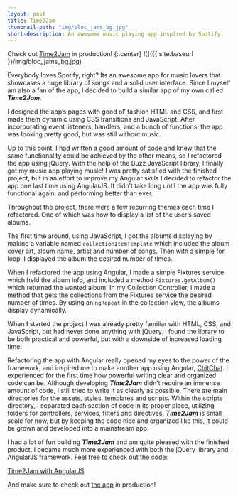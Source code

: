 ```yaml
---
layout: post
title: Time2Jam
thumbnail-path: "img/bloc_jams_bg.jpg"
short-description: An awesome music playing app inspired by Spotify.
---
```

Check out [Time2Jam](https://time2jam.herokuapp.com/) in production!
{:.center}
![]({{ site.baseurl }}/img/bloc_jams_bg.jpg)

Everybody loves Spotify, right? Its an awesome app for music lovers that showcases a huge library of songs and a solid user interface. Since I myself am also a fan of the app, I decided to build a similar app of my own called **_Time2Jam_**.

I designed the app’s pages with good ol’ fashion HTML and CSS, and first made them dynamic using CSS transitions and JavaScript. After incorporating event listeners, handlers, and a bunch of functions, the app was looking pretty good, but was still without music.

Up to this point, I had written a good amount of code and knew that the same functionality could be achieved by the other means, so I refactored the app using jQuery. With the help of the Buzz JavaScript library, I finally got my music app playing music! I was pretty satisfied with the finished project, but in an effort to improve my Angular skills I decided to refactor the app one last time using AngularJS. It didn’t take long until the app was fully functional again, and performing better than ever.

Throughout the project, there were a few recurring themes each time I refactored. One of which was how to display a list of the user’s saved albums.

The first time around, using JavaScript, I got the albums displaying by making a variable named `collectionItemTemplate` which included the album cover art, album name, artist and number of songs. Then with a simple for loop, I displayed the album the desired number of times.

When I refactored the app using Angular, I made a simple Fixtures service which held the album info, and included a method `Fixtures.getAlbum()` which returned the wanted album. In my Collection Controller, I made a method that gets the collections from the Fixtures service the desired number of times. By using an `ngRepeat` in the collection view, the albums display dynamically.

When I started the project I was already pretty familiar with HTML, CSS, and JavaScript, but had never done anything with jQuery. I found the library to be both practical and powerful, but with a downside of increased loading time.

Refactoring the app with Angular really opened my eyes to the power of the framework, and inspired me to make another app using Angular, [ChitChat](https://github.com/svancott/ChitChat). I experienced for the first time how powerful writing clear and organized code can be. Although developing **_Time2Jam_** didn’t require an immense amount of code, I still tried to write it as clearly as possible. There are main directories for the assets, styles, templates and scripts. Within the scripts directory, I separated each section of code in its proper place, utilizing folders for controllers, services, filters and directives. **_Time2Jam_** is small scale for now, but by keeping the code nice and organized like this, it could be grown and developed into a mainstream app.

I had a lot of fun building **_Time2Jam_** and am quite pleased with the finished product. I became much more experienced with both the jQuery library and AngularJS framework. Feel free to check out the code:

[Time2Jam with AngularJS](https://github.com/svancott/time2jam)

And make sure to check out [the app](https://time2jam.herokuapp.com/) in production! 
